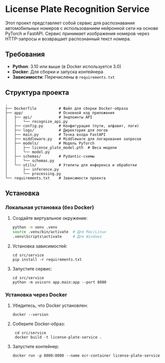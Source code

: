 # License Plate Recognition Service

Этот проект представляет собой сервис для распознавания автомобильных номеров с использованием нейронной сети на основе PyTorch и FastAPI. Сервис принимает изображения номеров через HTTP-запросы и возвращает распознанный текст номера.

## Требования

- **Python**: 3.10 или выше (в Docker используется 3.0)
- **Docker**: Для сборки и запуска контейнера
- **Зависимости**: Перечислены в `requirements.txt`

## Структура проекта
```
.
├── Dockerfile          # Файл для сборки Docker-образа
├── app/                # Основной код приложения
│   ├── api/            # Эндпоинты API
│   │   └── recognize_api.py
│   ├── config.py       # Конфигурация (пути, алфавит, логи)
│   ├── logs/           # Директория для логов
│   ├── main.py         # Точка входа FastAPI
│   ├── middleware.py   # Middleware для логирования запросов
│   ├── models/         # Модель PyTorch
│   │   ├── license_plate_model.pth  # Веса модели
│   │   └── model.py
│   ├── schemas/        # Pydantic-схемы
│   │   └── schemas.py
│   └── utils/          # Утилиты для инференса и обработки
│       ├── inference.py
│       └── processing.py
└── requirements.txt    # Зависимости проекта
```

## Установка

### Локальная установка (без Docker)
1. Создайте виртуальное окружение:
   ```bash
   python -m venv .venv
   source .venv/bin/activate  # Для Mac/Linux
   .venv\Scripts\activate     # Для Windows

2. Установка зависимостей:
    ````
   cd src/service
   pip install -r requirements.txt
   
3. Запустите сервис:
    ````
   cd src/service
   python -m uvicorn app.main:app --port 8080

### Установка через Docker
1. Убедитесь, что Docker установлен:
    ````
   docker --version
   
2. Соберите Docker-образ:
   ````
    cd src/service
    docker build -t license-plate-service .
   
3. Запустите контейнер:
    ````
   docker run -p 8080:8080 --name ocr-container license-plate-service

